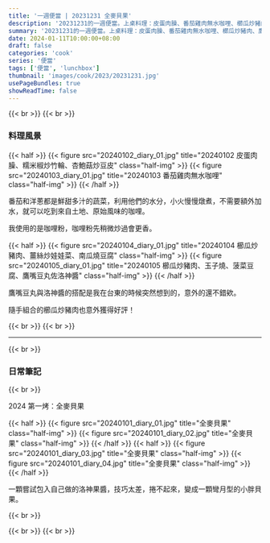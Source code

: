 ```yaml
---
title: '一週便當 | 20231231 全麥貝果'
description: '20231231的一週便當。上桌料理：皮蛋肉臊、番茄雞肉無水咖哩、櫛瓜炒豬肉、鷹嘴豆丸佐洛神醬。'
summary: '20231231的一週便當。上桌料理：皮蛋肉臊、番茄雞肉無水咖哩、櫛瓜炒豬肉、鷹嘴豆丸佐洛神醬。'
date: 2024-01-11T10:00:00+08:00
draft: false
categories: 'cook'
series: '便當'
tags: ['便當', 'lunchbox']
thumbnail: 'images/cook/2023/20231231.jpg'
usePageBundles: true
showReadTime: false
---
```


{{< br >}}
{{< br >}}

### 料理風景

{{< half >}}
{{< figure src="20240102_diary_01.jpg" title="20240102 皮蛋肉臊、糯米椒炒竹輪、杏鮑菇炒豆皮" class="half-img" >}}
{{< figure src="20240103_diary_01.jpg" title="20240103 番茄雞肉無水咖哩" class="half-img" >}}
{{< /half >}}

番茄和洋蔥都是鮮甜多汁的蔬菜，利用他們的水分，小火慢慢燉煮，不需要額外加水，就可以吃到來自土地、原始風味的咖哩。

我使用的是咖哩粉，咖哩粉先稍微炒過會更香。

{{< half >}}
{{< figure src="20240104_diary_01.jpg" title="20240104 櫛瓜炒豬肉、薑絲炒娃娃菜、南瓜燒豆腐" class="half-img" >}}
{{< figure src="20240105_diary_01.jpg" title="20240105 櫛瓜炒豬肉、玉子燒、菠菜豆腐、鷹嘴豆丸佐洛神醬" class="half-img" >}}
{{< /half >}}

鷹嘴豆丸與洛神醬的搭配是我在台東的時候突然想到的，意外的還不錯欸。

隨手組合的櫛瓜炒豬肉也意外獲得好評！

{{< br >}}
{{< br >}}

---

{{< br >}}

### 日常筆記

{{< br >}}

2024 第一烤：全麥貝果

{{< half >}}
{{< figure src="20240101_diary_01.jpg" title="全麥貝果" class="half-img" >}}
{{< figure src="20240101_diary_02.jpg" title="全麥貝果" class="half-img" >}}
{{< /half >}}
{{< half >}}
{{< figure src="20240101_diary_03.jpg" title="全麥貝果" class="half-img" >}}
{{< figure src="20240101_diary_04.jpg" title="全麥貝果" class="half-img" >}}
{{< /half >}}

一顆嘗試包入自己做的洛神果醬，技巧太差，捲不起來，變成一顆彎月型的小胖貝果。

{{< br >}}

{{< br >}}
{{< br >}}

